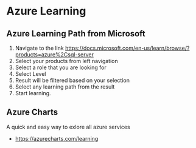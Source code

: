 # Azure Learning


## Azure Learning Path from Microsoft
1. Navigate to the link https://docs.microsoft.com/en-us/learn/browse/?products=azure%2Csql-server
2. Select your products from left navigation
3. Select a role that you are looking for
4. Select Level
5. Result will be filtered based on your selection
6. Select any learning path from the result
7. Start learning.

## Azure Charts
A quick and easy way to exlore all azure services
- https://azurecharts.com/learning
